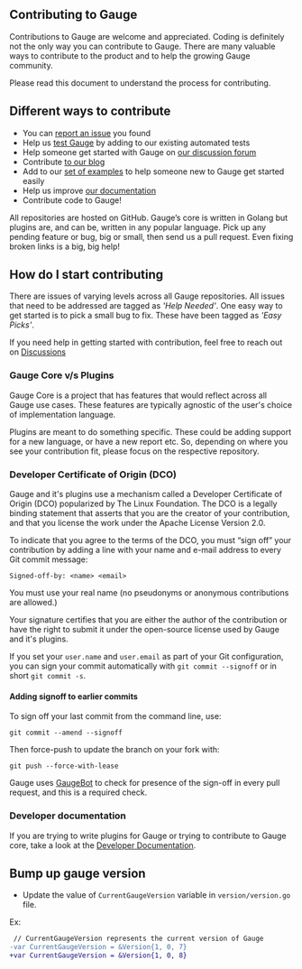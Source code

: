 ## Contributing to Gauge

Contributions to Gauge are welcome and appreciated. Coding is definitely not the only way you can contribute to Gauge. There are many valuable ways to contribute to the product and to help the growing Gauge community.

Please read this document to understand the process for contributing.

## Different ways to contribute

* You can [report an issue](https://github.com/getgauge/gauge/issues) you found
* Help us [test Gauge](https://github.com/getgauge/gauge-tests) by adding to our existing automated tests
* Help someone get started with Gauge on [our discussion forum](https://github.com/getgauge/gauge/discussions)
* Contribute [to our blog](https://gauge.org/blog/) 
* Add to our [set of examples](https://docs.gauge.org/examples.html) to help someone new to Gauge get started easily
* Help us improve [our documentation](https://github.com/getgauge/docs.gauge.org)
* Contribute code to Gauge! 

All repositories are hosted on GitHub. Gauge’s core is written in Golang but plugins are, and can be, written in any popular language. Pick up any pending feature or bug, big or small, then send us a pull request. Even fixing broken links is a big, big help!

## How do I start contributing

There are issues of varying levels across all Gauge repositories. All issues that need to be addressed are tagged as _'Help Needed'_. One easy way to get started is to pick a small bug to fix. These have been tagged as _'Easy Picks'_.

If you need help in getting started with contribution, feel free to reach out on [Discussions](https://github.com/getgauge/gauge/discussions)

### Gauge Core v/s Plugins

Gauge Core is a project that has features that would reflect across all Gauge use cases. These features are typically agnostic of the user's choice of implementation language.

Plugins are meant to do something specific. These could be adding support for a new language, or have a new report etc. So, depending on where you see your contribution fit, please focus on the respective repository.


### Developer Certificate of Origin (DCO)

Gauge and it's plugins use a mechanism called a Developer Certificate of Origin (DCO) popularized by The Linux Foundation. The DCO is a legally binding statement that asserts that you are the creator of your contribution, and that you license the work under the Apache License Version 2.0.

To indicate that you agree to the terms of the DCO, you must “sign off” your contribution by adding a line with your name and e-mail address to every Git commit message:

```
Signed-off-by: <name> <email>

```

You must use your real name (no pseudonyms or anonymous contributions are allowed.)

Your signature certifies that you are either the author of the contribution or have the right to submit it under the open-source license used by Gauge and it's plugins.

If you set your `user.name` and `user.email` as part of your Git configuration, you can sign your commit automatically with `git commit --signoff` or in short `git commit -s`.

#### Adding signoff to earlier commits

To sign off your last commit from the command line, use:

```
git commit --amend --signoff
```

Then force-push to update the branch on your fork with:

```
git push --force-with-lease
```

Gauge uses [GaugeBot](https://github.com/getgauge/gauge-bot) to check for presence of the sign-off in every pull request, and this is a required check.

### Developer documentation

If you are trying to write plugins for Gauge or trying to contribute to Gauge core, take a look at the [Developer Documentation](https://github.com/getgauge/gauge/wiki/Gauge-Technical-Documentation).


## Bump up gauge version

* Update the value of `CurrentGaugeVersion` variable in `version/version.go` file.

Ex:
```diff
 // CurrentGaugeVersion represents the current version of Gauge
-var CurrentGaugeVersion = &Version{1, 0, 7}
+var CurrentGaugeVersion = &Version{1, 0, 8}

```
